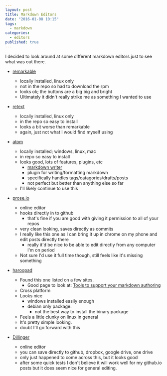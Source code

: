 ```yaml
---
layout: post
title: Markdown Editors
date: "2016-01-08 10:15"
tags: 
  - markdown
categories: 
  - editors
published: true
---
```



I decided to look around at some different markdown editors just to see what was out there.

- [remarkable](https://remarkableapp.github.io/)
  - locally installed, linux only
  - not in the repo so had to download the rpm
  - looks ok; the buttons are a big big and bright
  - Ultimately it didn't really strike me as something I wanted to use

- [retext](https://github.com/retext-project/retext)
  - locally installed, linux only
  - in the repo so easy to install
  - looks a bit worse than remarkable
  - again, just not what I would find myself using

- [atom](https://atom.io/)
  - locally installed; windows, linux, mac
  - in repo so easy to install
  - looks good, lots of features, plugins, etc
    - [markdown writer](https://atom.io/packages/markdown-writer)
    - plugin for writing/formatting markdown
    - specifically handles tags/catagories/drafts/posts
    - not perfect but better than anything else so far
  - I'll likely continue to use this

- [prose.io](http://prose.io/)
  - online editor
  - hooks directly in to github
    - that's fine if you are good with giving it permission to all of your repos
  - very clean looking, saves directly as commits
  - I really like this one as I can bring it up in chrome on my phone and edit posts directly there
    - really it'd be nice to be able to edit directly from any computer I'm on period
  - Not sure I'd use it full time though, still feels like it's missing something

- [haroopad](https://pad.haroopress.com)
  - Found this one listed on a few sites.
    - Good page to look at: [Tools to support your markdown authoring](https://github.com/scholmd/scholmd/wiki/Tools-to-support-your-markdown-authoring)
  - Cross platform
  - Looks nice
    - windows installed easily enough
    - debian only package.
      - not the best way to install the binary package
  - Feels a little clunky on linux in general
  - It's pretty simple looking. 
  - doubt I'll go forward with this

- [Dillinger](http://dillinger.io/)
  - online editor
  - you can save directly to github, dropbox, google drive, one drive
  - only just happened to come across this, but it looks good
  - after some quick tests I don't believe it will work well for my github.io posts but it does seem nice for general editing.
